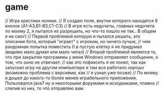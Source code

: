 # game
// Игра крестики нолики.
// Я создаю поле, внутни которого находятся 9 кнопок (A1-A3,B1-B3,C1-C3)
// В игре есть недочеты, главных недочета по моему 2, я пытался их разрешить, но что-то пошло не так.. В общем я не смог)
// Первой проблемой которую я пытался решить, это описание бота, который "играет" с игроком, но ничего лучше,
// чем рандомная попытка поместить 0 в пустую клетку я не придумал (видимо мало думал или мало читал)
// Второй проблемой является то, что при закрытии программы у меня Windows отправляет сообщение, о том, что окно не отвечает.
// как это пофиксить я не понял, так как запускал игру на другом компьютере и там все работало хорошо (возможно проблема с версиями, как
// я узнал уже позже)
// По моему я дошел до какого-то более менее играбельного приложения. Пользовался java7 ну и некоторыми форумами и исходниками, плавно
// слепив из них, то что отправляю вам. 
